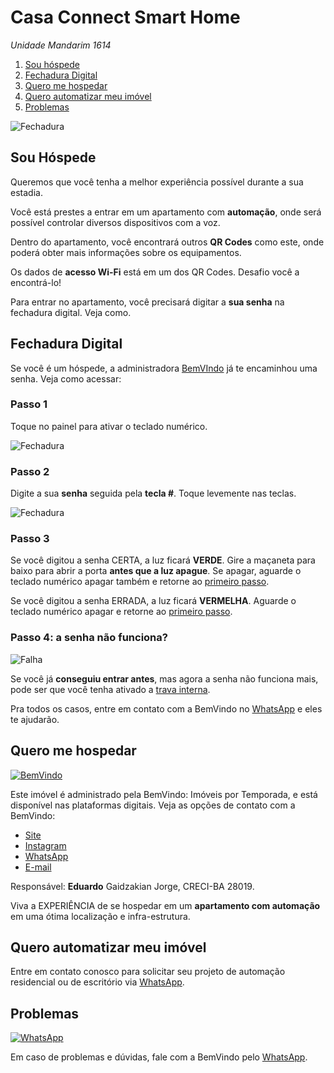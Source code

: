 # Casa Connect Smart Home

_Unidade Mandarim 1614_

1. [Sou hóspede](#sou-hóspede)
2. [Fechadura Digital](#fechadura-digital)
3. [Quero me hospedar](#quero-me-hospedar)
4. [Quero automatizar meu imóvel](#quero-automatizar-meu-imóvel)
5. [Problemas](#problemas)

![Fechadura](../../../img/home-assistant-logo.png)

## Sou Hóspede

Queremos que você tenha a melhor experiência possível durante a sua estadia.

Você está prestes a entrar em um apartamento com **automação**, onde será possível controlar diversos dispositivos com a
voz.

Dentro do apartamento, você encontrará outros **QR Codes** como este, onde poderá obter mais informações sobre os
equipamentos.

Os dados de **acesso Wi-Fi** está em um dos QR Codes. Desafio você a encontrá-lo!

Para entrar no apartamento, você precisará digitar a **sua senha** na fechadura digital. Veja como.

## Fechadura Digital

Se você é um hóspede, a administradora [BemVIndo](https://api.whatsapp.com/send?phone=5571996444206) já te encaminhou uma senha. Veja como
acessar:

### Passo 1

Toque no painel para ativar o teclado numérico.

![Fechadura](../../../img/fechadura.png)

### Passo 2

Digite a sua **senha** seguida pela **tecla #**. Toque levemente nas teclas.

![Fechadura](../../../img/fechadura-teclado.png)

### Passo 3

Se você digitou a senha CERTA, a luz ficará **VERDE**. Gire a maçaneta para baixo para abrir a porta **antes que a luz
apague**. Se apagar, aguarde o teclado numérico apagar também e retorne ao [primeiro passo](#passo-1).

Se você digitou a senha ERRADA, a luz ficará **VERMELHA**. Aguarde o teclado numérico apagar e retorne
ao [primeiro passo](#passo-1).

### Passo 4: a senha não funciona?

![Falha](../../../img/falha.png)

Se você já **conseguiu entrar antes**, mas agora a senha não funciona mais, pode ser que você tenha ativado
a [trava interna](../fechadura_dentro).

Pra todos os casos, entre em contato com a BemVindo no [WhatsApp](https://api.whatsapp.com/send?phone=5571996444206) e
eles te ajudarão.

## Quero me hospedar

[![BemVindo](../../../img/bem-vindo-logo.png)](https://api.whatsapp.com/send?phone=5571996444206&text=Olá%2C%20gostaria%20de%20falar%20com%20a%20BemVindo)

Este imóvel é administrado pela BemVindo: Imóveis por Temporada, e está disponível nas plataformas digitais. Veja as
opções de contato com a BemVindo:

- [Site](https://www.sejabemvindo.com)
- [Instagram](https://www.instagram.com/sejabemvindopontocom/)
- [WhatsApp](https://api.whatsapp.com/send?phone=5571996444206&text=Olá%2C%20gostaria%20de%20falar%20com%20a%20BemVindo)
- [E-mail](mailto:contato@sejabemvindo.com)

Responsável: **Eduardo** Gaidzakian Jorge, CRECI-BA 28019.

Viva a EXPERIÊNCIA de se hospedar em um **apartamento com automação** em uma ótima localização e
infra-estrutura.

## Quero automatizar meu imóvel

Entre em contato conosco para solicitar seu projeto de automação residencial ou de escritório
via [WhatsApp](https://api.whatsapp.com/send?phone=5571999294756&text=Olá%2C%20gostaria%20de%20automatizar%20meu%20imóvel).

## Problemas

[![WhatsApp](../../../img/whatsapp-logo.png)](https://api.whatsapp.com/send?phone=5571996444206&text=Olá%2C%20gostaria%20de%20falar%20com%20a%20BemVindo)

Em caso de problemas e dúvidas, fale com a BemVindo
pelo [WhatsApp](https://api.whatsapp.com/send?phone=5571996444206&text=Olá%2C%20gostaria%20de%20falar%20com%20a%20BemVindo).